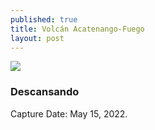 ```yaml
---
published: true
title: Volcán Acatenango-Fuego
layout: post
---
```



![]({{site.baseurl}}/images/IMG_2756-6-Yoenelvolcan.jpg)

### Descansando
Capture Date: May 15, 2022.
